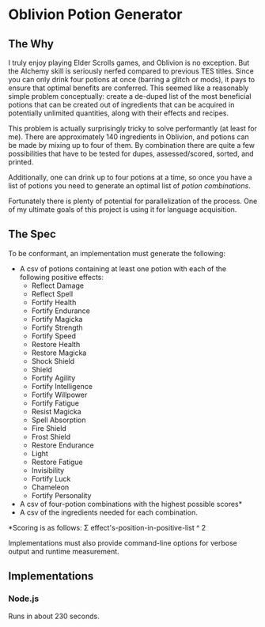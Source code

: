 # Oblivion Potion Generator

## The Why

I truly enjoy playing Elder Scrolls games, and Oblivion is no exception. But the Alchemy skill is seriously
nerfed compared to previous TES titles. Since you can only drink four potions at once (barring a glitch or mods),
it pays to ensure that optimal benefits are conferred. This seemed like a reasonably simple problem conceptually: create a de-duped list of the most beneficial potions that can be created out of ingredients that can be acquired
in potentially unlimited quantities, along with their effects and recipes.

This problem is actually surprisingly tricky to solve performantly (at least for me). There are
approximately 140 ingredients in Oblivion, and potions can be made by mixing up to four of them.
By combination there are quite a few possibilities that have to be tested for dupes, assessed/scored,
sorted, and printed.

Additionally, one can drink up to four potions at a time, so once you have a list of potions you need
to generate an optimal list of *potion combinations*.

Fortunately there is plenty of potential for parallelization of the process. One of my ultimate goals of
this project is using it for language acquisition.

## The Spec

To be conformant, an implementation must generate the following:

  * A csv of potions containing at least one potion with each of the following positive effects:
    * Reflect Damage
    * Reflect Spell
    * Fortify Health
    * Fortify Endurance
    * Fortify Magicka
    * Fortify Strength
    * Fortify Speed
    * Restore Health
    * Restore Magicka
    * Shock Shield
    * Shield
    * Fortify Agility
    * Fortify Intelligence
    * Fortify Willpower
    * Fortify Fatigue
    * Resist Magicka
    * Spell Absorption
    * Fire Shield
    * Frost Shield
    * Restore Endurance
    * Light
    * Restore Fatigue
    * Invisibility
    * Fortify Luck
    * Chameleon
    * Fortify Personality
  * A csv of four-potion combinations with the highest possible scores\*
  * A csv of the ingredients needed for each combination.

\*Scoring is as follows: &#931; effect's-position-in-positive-list ^ 2

Implementations must also provide command-line options for verbose output and runtime measurement.

## Implementations

### Node.js

Runs in about 230 seconds.
